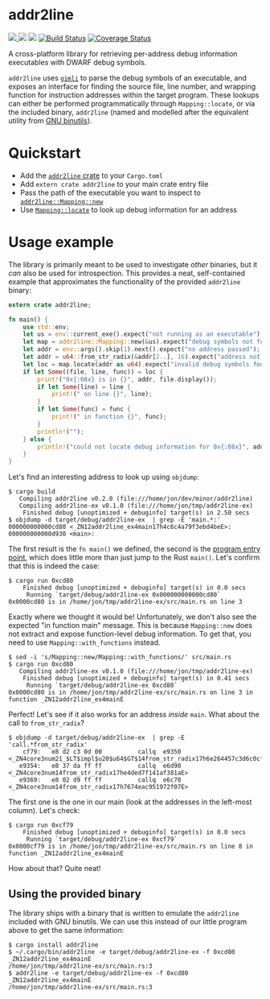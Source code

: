 # addr2line

[![](http://meritbadge.herokuapp.com/addr2line) ![](https://img.shields.io/crates/d/addr2line.png)](https://crates.io/crates/addr2line) [![](https://docs.rs/addr2line/badge.svg)](https://docs.rs/addr2line/) [![Build Status](https://travis-ci.org/gimli-rs/addr2line.png?branch=master)](https://travis-ci.org/gimli-rs/addr2line) [![Coverage Status](https://coveralls.io/repos/github/gimli-rs/addr2line/badge.svg?branch=master)](https://coveralls.io/github/gimli-rs/addr2line?branch=master)

A cross-platform library for retrieving per-address debug information
executables with DWARF debug symbols.

`addr2line` uses [`gimli`](https://github.com/gimli-rs/gimli) to parse
the debug symbols of an executable, and exposes an interface for finding
the source file, line number, and wrapping function for instruction
addresses within the target program. These lookups can either be
performed programmatically through `Mapping::locate`, or via the
included binary, `addr2line` (named and modelled after the equivalent
utility from [GNU
binutils](https://sourceware.org/binutils/docs/binutils/addr2line.html)).

# Quickstart

 - Add the [`addr2line` crate](https://crates.io/crates/addr2line) to your `Cargo.toml`
 - Add `extern crate addr2line` to your main crate entry file
 - Pass the path of the executable you want to inspect to [`addr2line::Mapping::new`](https://docs.rs/addr2line/*/addr2line/struct.Mapping.html#method.new)
 - Use [`Mapping::locate`](https://docs.rs/addr2line/*/addr2line/struct.Mapping.html#method.locate) to look up debug information for an address

# Usage example

The library is primarily meant to be used to investigate *other*
binaries, but it *can* also be used for introspection. This provides a
neat, self-contained example that approximates the functionality of the
provided `addr2line` binary:

```rust
extern crate addr2line;

fn main() {
    use std::env;
    let us = env::current_exe().expect("not running as an executable");
    let map = addr2line::Mapping::new(&us).expect("debug symbols not found");
    let addr = env::args().skip(1).next().expect("no address passed");
    let addr = u64::from_str_radix(&addr[2..], 16).expect("address not valid");
    let loc = map.locate(addr as u64).expect("invalid debug symbols found");
    if let Some((file, line, func)) = loc {
        print!("0x{:08x} is in {}", addr, file.display());
        if let Some(line) = line {
            print!(" on line {}", line);
        }
        if let Some(func) = func {
            print!(" in function {}", func);
        }
        println!("");
    } else {
        println!("could not locate debug information for 0x{:08x}", addr);
    }
}
```

Let's find an interesting address to look up using `objdump`:

```console
$ cargo build
   Compiling addr2line v0.2.0 (file:///home/jon/dev/minor/addr2line)
   Compiling addr2line-ex v0.1.0 (file:///home/jon/tmp/addr2line-ex)
    Finished debug [unoptimized + debuginfo] target(s) in 2.50 secs
$ objdump -d target/debug/addr2line-ex  | grep -E 'main.*:'
000000000000cd80 <_ZN12addr2line_ex4main17h4c6c4a79f3ebd4beE>:
000000000000d930 <main>:
```

The first result is the `fn main()` we defined, the second is the
[program entry point](https://en.wikipedia.org/wiki/Entry_point), which
does little more than just jump to the Rust `main()`. Let's confirm that
this is indeed the case:

```console
$ cargo run 0xcd80
    Finished debug [unoptimized + debuginfo] target(s) in 0.0 secs
     Running `target/debug/addr2line-ex 0x000000000000cd80`
0x0000cd80 is in /home/jon/tmp/addr2line-ex/src/main.rs on line 3
```

Exactly where we thought it would be! Unfortunately, we don't also see
the expected "in function main" message. This is because `Mapping::new`
does not extract and expose function-level debug information. To get
that, you need to use `Mapping::with_functions` instead.

```console
$ sed -i 's/Mapping::new/Mapping::with_functions/' src/main.rs
$ cargo run 0xcd80
   Compiling addr2line-ex v0.1.0 (file:///home/jon/tmp/addr2line-ex)
    Finished debug [unoptimized + debuginfo] target(s) in 0.41 secs
     Running `target/debug/addr2line-ex 0xcd80`
0x0000cd80 is in /home/jon/tmp/addr2line-ex/src/main.rs on line 3 in function _ZN12addr2line_ex4mainE
```

Perfect! Let's see if it also works for an address *inside* `main`.
What about the call to `from_str_radix`?

```console
$ objdump -d target/debug/addr2line-ex  | grep -E 'call.*from_str_radix'
    cf79:	e8 d2 c3 0d 00       	callq  e9350 <_ZN4core3num21_$LT$impl$u20$u64$GT$14from_str_radix17h6e264457c3d6c0cfE>
   e9354:	e8 37 da ff ff       	callq  e6d90 <_ZN4core3num14from_str_radix17he4ded7f141af381aE>
   e9369:	e8 02 d9 ff ff       	callq  e6c70 <_ZN4core3num14from_str_radix17h7674eac951972f07E>
```

The first one is the one in our main (look at the addresses in the
left-most column). Let's check:

```console
$ cargo run 0xcf79
    Finished debug [unoptimized + debuginfo] target(s) in 0.0 secs
     Running `target/debug/addr2line-ex 0xcf79`
0x0000cf79 is in /home/jon/tmp/addr2line-ex/src/main.rs on line 8 in function _ZN12addr2line_ex4mainE
```

How about that? Quite neat!

## Using the provided binary

The library ships with a binary that is written to emulate the
`addr2line` included with GNU binutils. We can use this instead of our
little program above to get the same information:

```console
$ cargo install addr2line
$ ~/.cargo/bin/addr2line -e target/debug/addr2line-ex -f 0xcd80
_ZN12addr2line_ex4mainE
/home/jon/tmp/addr2line-ex/src/main.rs:3
$ addr2line -e target/debug/addr2line-ex -f 0xcd80
_ZN12addr2line_ex4mainE
/home/jon/tmp/addr2line-ex/src/main.rs:3
```

